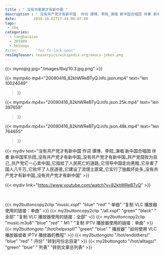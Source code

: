 ```yaml
---
title : " 沒有共產黨才有新中國 "
description : " 没有共产党才有新中国  作词 谭博、李阳_演唱 新中国合唱团 伴奏 新中国军乐团_没有共产党才有新中国_没有共产党才有新中国_共产党腐败为自己_共产党它一心卖中国_它指给了人民死亡的道路_它领导中国走向黑暗_它杀害了国人八千万_它败坏了人民道德_它建设了流氓土匪窝_它实行了独裁坏处多_没有共产党才有新中国_没有共产党才有新中国 "
date:        2019-10-02T17:44:00-07:00
tags:
 - tbq
categories:
  - tangbaiqiao
  - 201909
  - hkSongs
#icon:        "fas fa-lock-open"
resImgTeaser: teaserpics/wikipedia.org/emacs-jokes.png
---
```


{{< mynojpg jpg="/images/tbq/10.3.jpg.png" >}}

{{< mymp4o mp4="20090416_82khWReBTyQ.info.json.mp4" 
text="len 10024049"
>}}

{{< mymp4x  mp4x="20090416_82khWReBTyQ.info.json.25k.mp4"
text="len 397659"
>}}

{{< mymp4x  mp4x="20090416_82khWReBTyQ.info.json.48k.mp4"
text="len 764655"
>}}


{{< mydiv text="没有共产党才有新中国  作词 谭博、李阳_演唱 新中国合唱团 伴奏 新中国军乐团_没有共产党才有新中国_没有共产党才有新中国_共产党腐败为自己_共产党它一心卖中国_它指给了人民死亡的道路_它领导中国走向黑暗_它杀害了国人八千万_它败坏了人民道德_它建设了流氓土匪窝_它实行了独裁坏处多_没有共产党才有新中国_没有共产党才有新中国" >}}
<br>

{{< mydiv link="https://www.youtube.com/watch?v=82khWReBTyQ" >}}


<br>


{{< my2buttoncopy2clip "music.xspf"        "blue"   "red"    " 单曲"  "复制 VLC 播放器使用的链接：单曲" >}} {{< my2buttoncopy2clip "/all.xspf"         "green"  "black"  " 全部"  "复制 VLC 播放器使用的链接：全部" >}} {{< my2buttoncopy2clip "music.m3u8"        "blue"   "red"    " M1 "    "复制 IPTV 播放器使用的链接：单曲" >}} {{< my2buttongoto      "/hot/helpxspf/"    "green"  "blue"   " 播放器" "如何使用 VLC 播放器或者 IPTV 播放器的教程" >}} {{< my2buttongoto      "/hot/endothers/"   "blue"   "red"    " 月份"   "转到月份总目录" >}} {{< my2buttongoto      "/hot/alltags/"     "green"  "blue"   " 列表"   "转到文章总列表" >}} 
